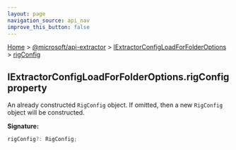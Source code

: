 ```yaml
---
layout: page
navigation_source: api_nav
improve_this_button: false
---
```



[Home](./index.md) &gt; [@microsoft/api-extractor](./api-extractor.md) &gt; [IExtractorConfigLoadForFolderOptions](./api-extractor.iextractorconfigloadforfolderoptions.md) &gt; [rigConfig](./api-extractor.iextractorconfigloadforfolderoptions.rigconfig.md)

## IExtractorConfigLoadForFolderOptions.rigConfig property

An already constructed `RigConfig` object. If omitted, then a new `RigConfig` object will be constructed.

<b>Signature:</b>

```typescript
rigConfig?: RigConfig;
```
